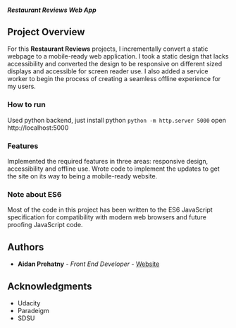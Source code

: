 #### _Restaurant Reviews Web App_

## Project Overview

For this **Restaurant Reviews** projects, I incrementally convert a static webpage to a mobile-ready web application. I took a static design that lacks accessibility and converted the design to be responsive on different sized displays and accessible for screen reader use. I also added a service worker to begin the process of creating a seamless offline experience for my users.

### How to run

Used python backend, just install python
``` python -m http.server 5000 ```
open http://localhost:5000

### Features

Implemented the required features in three areas: responsive design, accessibility and offline use.
Wrote code to implement the updates to get the site on its way to being a mobile-ready website.

### Note about ES6

Most of the code in this project has been written to the ES6 JavaScript specification for compatibility with modern web browsers and future proofing JavaScript code. 


## Authors

* **Aidan Prehatny** - *Front End Developer* - [Website](https://aidanprehatny.com)

## Acknowledgments

* Udacity
* Paradeigm
* SDSU

